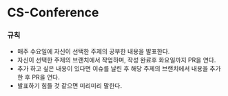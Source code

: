 # CS-Conference
### 규칙
- 매주 수요일에 자신이 선택한 주제의 공부한 내용을 발표한다.
- 자신이 선택한 주제의 브랜치에서 작업하며, 작성 완료후 화요일까지 PR을 연다.
- 추가 하고 싶은 내용이 있다면 이슈를 날린 후 해당 주제의 브랜치에서 내용을 추가한 후 PR을 연다.
- 발표하기 힘들 것 같으면 미리미리 말한다.
